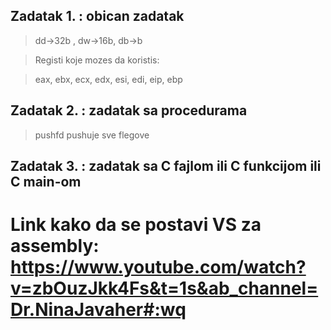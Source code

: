 
## Zadatak 1. : obican zadatak
> dd->32b , dw->16b, db->b

>Registi koje mozes da koristis:

>eax, ebx, ecx, edx, esi, edi, eip, ebp
## Zadatak 2. : zadatak sa procedurama
> pushfd pushuje sve flegove
## Zadatak 3. : zadatak sa C fajlom ili C funkcijom ili C main-om

# Link kako da se postavi VS za assembly: https://www.youtube.com/watch?v=zbOuzJkk4Fs&t=1s&ab_channel=Dr.NinaJavaher#:wq